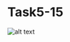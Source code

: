 # Task5-15
![alt text](https://disk.yandex.ru/client/disk?idApp=client&dialog=slider&idDialog=%2Fdisk%2F1kUkRemR12k.jpg)

